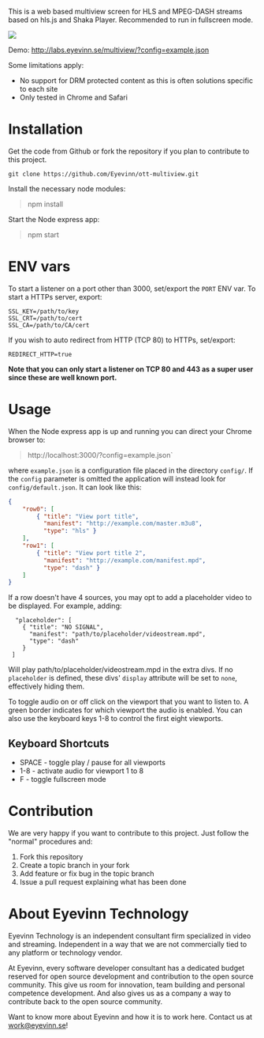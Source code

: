 This is a web based multiview screen for HLS and MPEG-DASH streams based on hls.js and Shaka Player. Recommended to run in fullscreen mode.

![](screenshot.png)

Demo: http://labs.eyevinn.se/multiview/?config=example.json

Some limitations apply:

- No support for DRM protected content as this is often solutions specific to each site
- Only tested in Chrome and Safari

# Installation

Get the code from Github or fork the repository if you plan to contribute to this project.

`git clone https://github.com/Eyevinn/ott-multiview.git`
		
Install the necessary node modules:

> npm install
		
Start the Node express app:

> npm start

# ENV vars

To start a listener on a port other than 3000, set/export the `PORT` ENV var.
To start a HTTPs server, export:
```
SSL_KEY=/path/to/key
SSL_CRT=/path/to/cert
SSL_CA=/path/to/CA/cert
```

If you wish to auto redirect from HTTP (TCP 80) to HTTPs, set/export:
```
REDIRECT_HTTP=true
```
**Note that you can only start a listener on TCP 80 and 443 as a super user since these are well known port.**

# Usage

When the Node express app is up and running you can direct your Chrome browser to:

> http://localhost:3000/?config=example.json`

where `example.json` is a configuration file placed in the directory `config/`.
If the `config` parameter is omitted the application will instead look for
`config/default.json`.
It can look like this:
```json
{
	"row0": [
		{ "title": "View port title",
		  "manifest": "http://example.com/master.m3u8",
		  "type": "hls" }
	],
	"row1": [
		{ "title": "View port title 2",
		  "manifest": "http://example.com/manifest.mpd",
		  "type": "dash" }
	]
}
```

If a row doesn't have 4 sources, you may opt to add a placeholder video to be displayed.
For example, adding:
```
  "placeholder": [
    { "title": "NO SIGNAL",
      "manifest": "path/to/placeholder/videostream.mpd",
      "type": "dash"
    }
 ]
```
Will play path/to/placeholder/videostream.mpd in the extra divs.
If no `placeholder` is defined, these divs' `display` attribute will be set to `none`, effectively hiding them.

To toggle audio on or off click on the viewport that you want to listen to. A green border indicates for which viewport the audio is enabled. You can also use the keyboard keys 1-8 to control the first eight viewports.

## Keyboard Shortcuts
- SPACE - toggle play / pause for all viewports
- 1-8 - activate audio for viewport 1 to 8
- F - toggle fullscreen mode
		
# Contribution

We are very happy if you want to contribute to this project. Just follow the "normal" procedures and:

1. Fork this repository
2. Create a topic branch in your fork
3. Add feature or fix bug in the topic branch
4. Issue a pull request explaining what has been done

# About Eyevinn Technology

Eyevinn Technology is an independent consultant firm specialized in video and streaming. Independent in a way that we are not commercially tied to any platform or technology vendor.

At Eyevinn, every software developer consultant has a dedicated budget reserved for open source development and contribution to the open source community. This give us room for innovation, team building and personal competence development. And also gives us as a company a way to contribute back to the open source community. 

Want to know more about Eyevinn and how it is to work here. Contact us at work@eyevinn.se!
